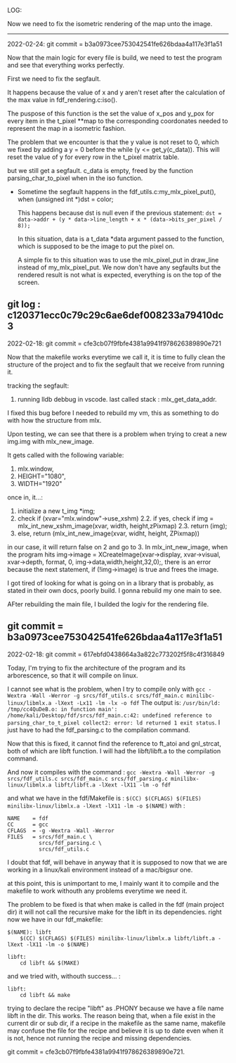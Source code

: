 LOG:

Now we need to fix the isometric rendering of the map unto the image. 

-------------------------------------------------------------------------------

2022-02-24: git commit = b3a0973cee753042541fe626bdaa4a117e3f1a51

Now that the main logic for every file is build, we need to test the program and see that everything works perfectly. 

First we need to fix the segfault. 

It happens because the value of x and y aren't reset after the calculation of the max value in fdf_rendering.c:iso().

The puspose of this function is the set the value of x_pos and y_pox for every item in the t_pixel **map to the corresponding coordonates needed to represent the map in a isometric fashion.

The problem that we encounter is that the y value is not reset to 0, which we fixed by adding a y = 0 before the while (y <= get_y(c_data)). This will reset the value of y for every row in the t_pixel matrix table.

but we still get a segfault. c_data is empty, freed by the function parsing_char_to_pixel when in the iso function.

- Sometime the segfault happens in the fdf_utils.c:my_mlx_pixel_put(), when  (unsigned int *)dst = color;

	This happens because dst is null even if the previous statement:
	`dst = data->addr + (y * data->line_length + x * (data->bits_per_pixel / 8));`

	In this situation, data is a t_data *data argument passed to the function, which is supposed to be the image to put the pixel on.

	A simple fix to this situation was to use the mlx_pixel_put in draw_line instead of my_mlx_pixel_put. We now don't have any segfaults but the rendered result is not what is expected, everything is on the top of the screen.


git log : c120371ecc0c79c29c6ae6def008233a79410dc3
-------------------------------------------------------------------------------

2022-02-18: git commit = cfe3cb07f9fbfe4381a9941f978626389890e721

Now that the makefile works everytime we call it, it is time to fully clean the structure of the project and to fix the segfault that we receive from running it.

tracking the segfault: 

1. running lldb debbug in vscode. 
    last called stack : mlx_get_data_addr.

I fixed this bug before I needed to rebuild my vm, this as something to do with how the structure from mlx. 

Upon testing, we can see that there is a problem when trying to creat a new img.img with mlx_new_image.

It gets called with the following variable:
1. mlx.window, 
2. HEIGHT="1080", 
3. WIDTH="1920"

once in, it...: 
1. initialize a new t_img *img;
2. check if (xvar="mlx.window"->use_xshm)
	2.2. if yes, check if img = mlx_int_new_xshm_image(xvar, width, height,zPixmap)
	2.3. return (img);
3. else, return (mlx_int_new_image(xvar, widht, height, ZPixmap))

in our case, it will return false on 2 and go to 3.
In mlx_int_new_image, when the program hits img->image = XCreateImage(xvar->display, xvar->visual, xvar->depth, format, 0, img->data,width,height,32,0);, there is an error because the next statement, if (!img->image) is true and frees the image.

I got tired of looking for what is going on in a library that is probably, as stated in their own docs, poorly build. I gonna rebuild my one main to see.

AFter rebuilding the main file, I builded the logiv for the rendering file. 

git commit = b3a0973cee753042541fe626bdaa4a117e3f1a51
----------------------------------------------------------------------------------------------------------------------------------------------------------------------

2022-02-18: git commit = 617ebfd0438664a3a822c773202f5f8c4f316849

Today, I'm trying to fix the architecture of the program and its arborescence, so that it will compile on linux. 

I cannot see what is the problem, when I try to compile only with `gcc -Wextra -Wall -Werror -g srcs/fdf_utils.c srcs/fdf_main.c minilibc-linux/libmlx.a -lXext -Lx11 -lm -lx -o fdf` The output is: `/usr/bin/ld: /tmp/cc4QuDeB.o: in function main': /home/kali/Desktop/fdf/srcs/fdf_main.c:42: undefined reference to parsing_char_to_t_pixel collect2: error: ld returned 1 exit status`. I just have to had the fdf_parsing.c to the compilation command.

Now that this is fixed, it cannot find the reference to ft_atoi and gnl_strcat, both of which are libft function. I will had the libft/libft.a to the compilation command. 

And now it compiles with the command : 
`gcc -Wextra -Wall -Werror -g srcs/fdf_utils.c srcs/fdf_main.c srcs/fdf_parsing.c minilibx-linux/libmlx.a libft/libft.a -lXext -lX11 -lm -o fdf`

and what we have in the fdf/Makefile is : 
`$(CC) $(CFLAGS) $(FILES) minilibx-linux/libmlx.a -lXext -lX11 -lm -o $(NAME)`
with :
```
NAME 	= fdf
CC		= gcc
CFLAGS	= -g -Wextra -Wall -Werror
FILES	= srcs/fdf_main.c \
		  srcs/fdf_parsing.c \
		  srcs/fdf_utils.c
```

I doubt that fdf, will behave in anyway that it is supposed to now that we are working in a linux/kali environment instead of a mac/bigsur one.

at this point, this is unimportant to me, I mainly want it to compile and the makefile to work withouth any problems everytime we need it.

The problem to be fixed is that when make is called in the fdf (main project dir) it will not call the recursive make for the libft in its dependencies.
right now we have in our fdf_makefile: 
```
$(NAME): libft
	$(CC) $(CFLAGS) $(FILES) minilibx-linux/libmlx.a libft/libft.a -lXext -lX11 -lm -o $(NAME)

libft:
	cd libft && $(MAKE)
```

and we tried with, withouth success... :
```
libft:
    cd libft && make
```

trying to declare the recipe "libft" as .PHONY because we have a file name libft in the dir.
This works. The reason being that, when a file exist in the current dir or sub dir, if a recipe in the makefile as the same name, makefile may confuse the file for the recipe and believe it is up to date even when it is not, hence not running the recipe and missing dependencies. 

git commit = cfe3cb07f9fbfe4381a9941f978626389890e721.